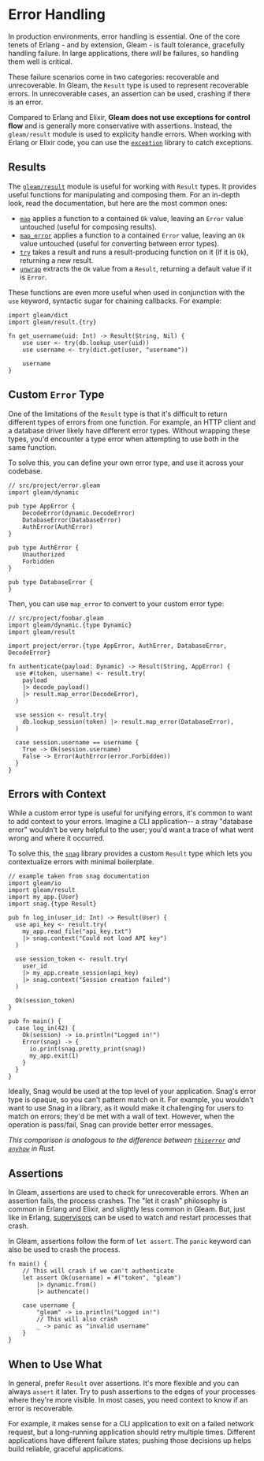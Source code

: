 # Error Handling

In production environments, error handling is essential. One of the core tenets
of Erlang - and by extension, Gleam - is fault tolerance, gracefully handling
failure. In large applications, there _will_ be failures, so handling them well
is critical.

These failure scenarios come in two categories: recoverable and unrecoverable.
In Gleam, the `Result` type is used to represent recoverable errors.
In unrecoverable cases, an assertion can be used, crashing if there is an error.

Compared to Erlang and Elixir, **Gleam does not use exceptions for control flow**
and is generally more conservative with assertions. Instead, the `gleam/result`
module is used to explicity handle errors. When working with Erlang or Elixir
code, you can use the [`exception`](https://github.com/lpil/exception) library
to catch exceptions.

## Results

The [`gleam/result`](https://hexdocs.pm/gleam_stdlib/gleam/result.html) module
is useful for working with `Result` types. It provides useful functions for
manipulating and composing them. For an in-depth look, read the documentation,
but here are the most common ones:

- [`map`](https://hexdocs.pm/gleam_stdlib/gleam/result.html#map) applies a
  function to a contained `Ok` value, leaving an `Error` value untouched (useful
  for composing results).
- [`map_error`](https://hexdocs.pm/gleam_stdlib/gleam/result.html#map_error)
  applies a function to a contained `Error` value, leaving an `Ok` value
  untouched (useful for converting between error types).
- [`try`](https://hexdocs.pm/gleam_stdlib/gleam/result.html#try) takes a result
  and runs a result-producing function on it (if it is `Ok`), returning a new
  result.
- [`unwrap`](https://hexdocs.pm/gleam_stdlib/gleam/result.html#unwrap) extracts
  the `Ok` value from a `Result`, returning a default value if it is `Error`.

These functions are even more useful when used in conjunction with the `use`
keyword, syntactic sugar for chaining callbacks. For example:

<!-- TODO: improve example -->

```gleam
import gleam/dict
import gleam/result.{try}

fn get_username(uid: Int) -> Result(String, Nil) {
    use user <- try(db.lookup_user(uid))
    use username <- try(dict.get(user, "username"))

    username
}
```

## Custom `Error` Type

One of the limitations of the `Result` type is that it's difficult to return
different types of errors from one function. For example, an HTTP client and a
database driver likely have different error types. Without wrapping these types,
you'd encounter a type error when attempting to use both in the same function.

To solve this, you can define your own error type, and use it across your
codebase.

```gleam
// src/project/error.gleam
import gleam/dynamic

pub type AppError {
    DecodeError(dynamic.DecodeError)
    DatabaseError(DatabaseError)
    AuthError(AuthError)
}

pub type AuthError {
    Unauthorized
    Forbidden
}

pub type DatabaseError {
}
```

Then, you can use `map_error` to convert to your custom error type:

```gleam
// src/project/foobar.gleam
import gleam/dynamic.{type Dynamic}
import gleam/result

import project/error.{type AppError, AuthError, DatabaseError, DecodeError}

fn authenticate(payload: Dynamic) -> Result(String, AppError) {
  use #(token, username) <- result.try(
    payload
    |> decode_payload()
    |> result.map_error(DecodeError),
  )

  use session <- result.try(
    db.lookup_session(token) |> result.map_error(DatabaseError),
  )

  case session.username == username {
    True -> Ok(session.username)
    False -> Error(AuthError(error.Forbidden))
  }
}
```

## Errors with Context

While a custom error type is useful for unifying errors, it's common to want to
add context to your errors. Imagine a CLI application-- a stray "database error"
wouldn't be very helpful to the user; you'd want a trace of what went wrong and
where it occurred.

To solve this, the [`snag`](https://github.com/lpil/snag) library provides a
custom `Result` type which lets you contextualize errors with minimal
boilerplate.

```gleam
// example taken from snag documentation
import gleam/io
import gleam/result
import my_app.{User}
import snag.{type Result}

pub fn log_in(user_id: Int) -> Result(User) {
  use api_key <- result.try(
    my_app.read_file("api_key.txt")
    |> snag.context("Could not load API key")
  )

  use session_token <- result.try(
    user_id
    |> my_app.create_session(api_key)
    |> snag.context("Session creation failed")
  )

  Ok(session_token)
}

pub fn main() {
  case log_in(42) {
    Ok(session) -> io.println("Logged in!")
    Error(snag) -> {
      io.print(snag.pretty_print(snag))
      my_app.exit(1)
    }
  }
}
```

Ideally, Snag would be used at the top level of your application. Snag's error
type is opaque, so you can't pattern match on it. For example, you wouldn't want
to use Snag in a library, as it would make it challenging for users to match on
errors; they'd be met with a wall of text. However, when the operation is
pass/fail, Snag can provide better error messages.

_This comparison is analogous to the difference between
[`thiserror`](https://docs.rs/thiserror/) and [`anyhow`](https://docs.rs/anyhow)
in Rust._

## Assertions

In Gleam, assertions are used to check for unrecoverable errors. When an
assertion fails, the process crashes. The "let it crash" philosophy is common
in Erlang and Elixir, and slightly less common in Gleam. But, just like in
Erlang, [supervisors](/guide/otp/supervisors) can be used to watch and restart
processes that crash.

In Gleam, assertions follow the form of `let assert`. The `panic` keyword can
also be used to crash the process.

```gleam
fn main() {
    // This will crash if we can't authenticate
    let assert Ok(username) = #("token", "gleam")
        |> dynamic.from()
        |> authencate()

    case username {
        "gleam" -> io.println("Logged in!")
        // This will also crash
        _ -> panic as "invalid username"
    }
}
```

## When to Use What

In general, prefer `Result` over assertions. It's more flexible and you can
always `assert` it later. Try to push assertions to the edges of your processes
where they're more visible. In most cases, you need context to know if an error
is recoverable.

For example, it makes sense for a CLI application to exit on a failed network
request, but a long-running application should retry multiple times. Different
applications have different failure states; pushing those decisions up helps
build reliable, graceful applications.
